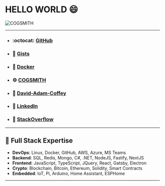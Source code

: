 # HELLO WORLD 😄

![COGSMITH](https://thumbs.gfycat.com/ShinyPlaintiveAsiantrumpetfish-size_restricted.gif)

---

- ### :octocat: [GitHub](https://github.com/cogsmith)
- ### 📝 [Gists](https://gist.github.com/dacoffey)
- ### 🐳 [Docker](https://hub.docker.com/u/cogsmith)
- ### :gear: [COGSMITH](http://cogsmith.com)
- ### :mage: [David-Adam-Coffey](http://david-adam-coffey.com)
- ### 💼 [LinkedIn](https://linkedin.com/in/dacoffey)
- ### :toolbox: [StackOverflow](https://stackoverflow.com/users/1477533/dac)

---

## :rocket: Full Stack Expertise

- <b>DevOps</b>: Linux, Docker, GitHub, AWS, Azure, MS Teams
- <b>Backend</b>: SQL, Redis, Mongo, C#, .NET, NodeJS, Fastify, NextJS
- <b>Frontend</b>: JavaScript, TypeScript, JQuery, React, Gatsby, Electron
- <b>Crypto</b>: Blockchain, Bitcoin, Ethereum, Solidity, Smart Contracts
- <b>Embedded</b>: IoT, Pi, Arduino, Home Assistant, ESPHome

---

<!--
**dacoffey/dacoffey** is a ✨ _special_ ✨ repository because its `README.md` (this file) appears on your GitHub profile.

Here are some ideas to get you started:

- 🔭 I’m currently working on ...
- 🌱 I’m currently learning ...
- 👯 I’m looking to collaborate on ...
- 🤔 I’m looking for help with ...
- 💬 Ask me about ...
- 📫 How to reach me: ...
- 😄 Pronouns: ...
- ⚡ Fun fact: ...
-->
